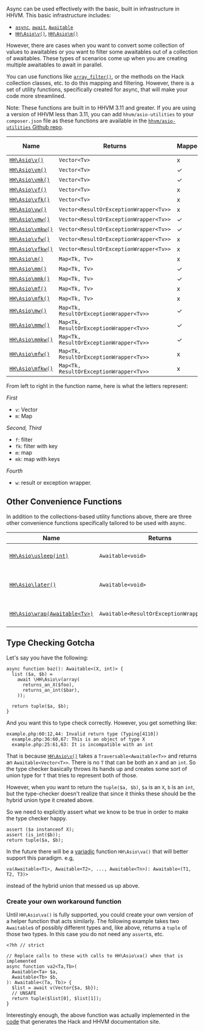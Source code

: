 Async can be used effectively with the basic, built in infrastructure in HHVM. This basic infrastructure includes:

* [`async`](/hack/async/introduction), [`await`](/hack/async/awaitables), [`Awaitable`](/hack/async/awaitables)
* [`HH\Asio\v()`](/hack/reference/function/HH.Asio.v/), [`HH\Asio\m()`](/hack/reference/function/HH.Asio.m/)

However, there are cases when you want to convert some collection of values to awaitables or you want to filter some awaitables out of a collection of awaitables. These types of scenarios come up when you are creating multiple awaitables to await in parallel. 

You can use functions like [`array_filter()`](http://php.net/manual/en/function.array-filter.php), or the methods on the Hack collection classes, etc. to do this mapping and filtering. However, there is a set of utility functions, specifically created for async, that will make your code more streamlined. 

Note: These functions are built in to HHVM 3.11 and greater. If you are using a version of HHVM less than 3.11, you can add `hhvm/asio-utilities` to your `composer.json` file as these functions are available in the [`hhvm/asio-utilities` Github repo](https://github.com/hhvm/asio-utilities).

Name    | Returns             | Mapped | Filtered | Has Key | Wrapped Exception
--------|---------------------|--------|----------|---------|------------------
[`HH\Asio\v()`](/hack/reference/function/HH.Asio.v/)   | `Vector<Tv>`         | x      | x        | x       | x
[`HH\Asio\vm()`](/hack/reference/function/HH.Asio.vm/)  | `Vector<Tv>`        | ✓      | x        | x       | x
[`HH\Asio\vmk()`](/hack/reference/function/HH.Asio.vmk/) | `Vector<Tv>`        | ✓      | x        | ✓       | x
[`HH\Asio\vf()`](/hack/reference/function/HH.Asio.vf/)  | `Vector<Tv>`        | x      | ✓        | x       | x
[`HH\Asio\vfk()`](/hack/reference/function/HH.Asio.vfk/) | `Vector<Tv>`        | x      | ✓        | ✓       | x
[`HH\Asio\vw()`](/hack/reference/function/HH.Asio.vw/)  | `Vector<ResultOrExceptionWrapper<Tv>>` | x      | x        | x       | ✓
[`HH\Asio\vmw()`](/hack/reference/function/HH.Asio.vmw/) | `Vector<ResultOrExceptionWrapper<Tv>>`| ✓      | x        | x       | ✓
[`HH\Asio\vmkw()`](/hack/reference/function/HH.Asio.vmkw/)| `Vector<ResultOrExceptionWrapper<Tv>>`| ✓      | x        | ✓       | ✓
[`HH\Asio\vfw()`](/hack/reference/function/HH.Asio.vfw/) | `Vector<ResultOrExceptionWrapper<Tv>>`| x      | ✓        | x       | ✓
[`HH\Asio\vfkw()`](/hack/reference/function/HH.Asio.vfkw/)| `Vector<ResultOrExceptionWrapper<Tv>>`| x      | ✓        | ✓       | ✓
[`HH\Asio\m()`](/hack/reference/function/HH.Asio.m/)   | `Map<Tk, Tv>`        | x      | x        | x       | x
[`HH\Asio\mm()`](/hack/reference/function/HH.Asio.mm/)  | `Map<Tk, Tv>`        | ✓      | x        | x       | x
[`HH\Asio\mmk()`](/hack/reference/function/HH.Asio.mmk/) | `Map<Tk, Tv>`        | ✓      | x        | ✓       | x
[`HH\Asio\mf()`](/hack/reference/function/HH.Asio.mf/)  | `Map<Tk, Tv>`        | x      | ✓        | x       | x
[`HH\Asio\mfk()`](/hack/reference/function/HH.Asio.mfk/) | `Map<Tk, Tv>`        | x      | ✓        | ✓       | x
[`HH\Asio\mw()`](/hack/reference/function/HH.Asio.mw/)  | `Map<Tk, ResultOrExceptionWrapper<Tv>>` | ✓      | x        | x       | ✓
[`HH\Asio\mmw()`](/hack/reference/function/HH.Asio.mmw/) | `Map<Tk, ResultOrExceptionWrapper<Tv>>`| ✓      | x        | x       | ✓
[`HH\Asio\mmkw()`](/hack/reference/function/HH.Asio.mmkw/)| `Map<Tk, ResultOrExceptionWrapper<Tv>>`| ✓      | x        | ✓       | ✓
[`HH\Asio\mfw()`](/hack/reference/function/HH.Asio.mfw/) | `Map<Tk, ResultOrExceptionWrapper<Tv>>`| x      | ✓        | x       | ✓
[`HH\Asio\mfkw()`](/hack/reference/function/HH.Asio.mfkw/)| `Map<Tk, ResultOrExceptionWrapper<Tv>>`| x      | ✓        | ✓       | ✓

From left to right in the function name, here is what the letters represent:

*First*

* `v`: Vector
* `m`: Map

*Second, Third*

* `f`: filter
* `fk`: filter with key
* `m`: map
* `mk`: map with keys

*Fourth*

* `w`: result or exception wrapper. 

## Other Convenience Functions

In addition to the collections-based utility functions above, there are three other convenience functions specifically tailored to be used with async.

Name | Returns | Description
-----|---------|------------
[`HH\Asio\usleep(int)`](/hack/reference/function/HH.Asio.usleep/) | `Awaitable<void>` | Wait a provided length of time before an async function does more work.
[`HH\Asio\later()`](/hack/reference/function/HH.Asio.later/) | `Awaitable<void>` | Reschedule the work of an async function until some undetermined point in the future.
[`HH\Asio\wrap(Awaitable<Tv>)`](/hack/reference/function/HH.Asio.wrap/) | `Awaitable<ResultOrExceptionWrapper<Tv>>` | Wrap an `Awaitable` into an `Awaitable` of `ResultOrExceptionWrapper`.

## Type Checking Gotcha

Let's say you have the following:

```
async function baz(): Awaitable<(X, int)> {
  list ($a, $b) = 
    await \HH\Asio\v(array(
      returns_an_X($foo), 
      returns_an_int($bar),
    ));

  return tuple($a, $b);
}
```

And you want this to type check correctly. However, you get something like:

```
example.php:60:12,44: Invalid return type (Typing[4110])
  example.php:36:60,67: This is an object of type X
  example.php:25:61,63: It is incompatible with an int
```

That is because [`HH\Asio\v()`](/hack/reference/function/HH.Asio.v/) takes a `Traversable<Awaitable<T>>` and returns an `Awaitable<Vector<T>>`. There is no `T` that can be both an `X` and an `int`. So the type checker basically throws its hands up and creates some sort of union type for `T` that tries to represent both of those.

However, when you want to return the `tuple($a, $b)`, `$a` is an `X`, `b` is an `int`, but the type-checker doesn't realize that since it thinks these should be the hybrid union type it created above.

So we need to explicitly assert what we know to be true in order to make the type checker happy.

```
assert ($a instanceof X);
assert (is_int($b));
return tuple($a, $b);
```

In the future there will be a [variadic]() function `HH\Asio\va()` that will better support this paradigm. e.g, 

```
va(Awaitable<T1>, Awaitable<T2>, ..., Awaitable<Tn>): Awaitable<(T1, T2, T3)>
```

instead of the hybrid union that messed us up above.

### Create your own workaround function

Until `HH\Asio\va()` is fully supported, you could create your own version of a helper function that acts similarly. The following example takes two `Awaitable`s of possibly different types and, like above, returns a `tuple` of those two types. In this case you do not need any `assert`s, etc.

```
<?hh // strict

// Replace calls to these with calls to HH\Asio\va() when that is implemented
async function va2<Ta,Tb>(
  Awaitable<Ta> $a,
  Awaitable<Tb> $b,
): Awaitable<(Ta, Tb)> {
  $list = await v(Vector{$a, $b});
  // UNSAFE
  return tuple($list[0], $list[1]);
}
```

Interestingly enough, the above function was actually implemented in the [code](https://github.com/hhvm/user-documentation/blob/7568764b587b24f3a8441bee1f1ac6940cb5de7e/src/utils/async_funcs.php) that generates the Hack and HHVM documentation site.
